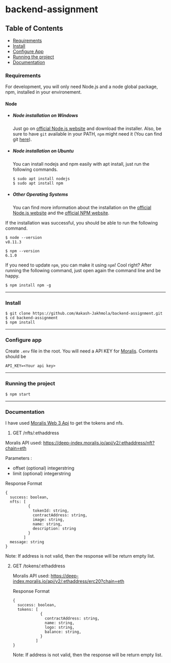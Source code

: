 
# backend-assignment


## Table of Contents

- [Requirements](#requirements)
- [Install](#install)
- [Configure App](#configure-app)
- [Running the project](#running-the-app)
- [Documentation](#documentation)


<a name="requirements"/>

### Requirements

For development, you will only need Node.js and a node global package, npm, installed in your environement.

#### Node
- ##### Node installation on Windows

  Just go on [official Node.js website](https://nodejs.org/) and download the installer.
Also, be sure to have `git` available in your PATH, `npm` might need it (You can find git [here](https://git-scm.com/)).

- ##### Node installation on Ubuntu

  You can install nodejs and npm easily with apt install, just run the following commands.

      $ sudo apt install nodejs
      $ sudo apt install npm

- ##### Other Operating Systems
  You can find more information about the installation on the [official Node.js website](https://nodejs.org/) and the [official NPM website](https://npmjs.org/).

If the installation was successful, you should be able to run the following command.

    $ node --version
    v8.11.3

    $ npm --version
    6.1.0

If you need to update `npm`, you can make it using `npm`! Cool right? After running the following command, just open again the command line and be happy.

    $ npm install npm -g


---

<a name="install"/>

### Install

    $ git clone https://github.com/Aakash-Jakhmola/backend-assignment.git
    $ cd backend-assignment
    $ npm install

---

<a name="configure-app"/>

### Configure app

Create `.env` file in the root. You will need a API KEY for [Moralis](https://moralis.io/).
Contents should be 

  `API_KEY=<Your api key>`

---
<a name="running-the-project"/>

### Running the project

    $ npm start
---
<a name="documentation"/>

### Documentation

I have used [Moralis Web 3 Api](https://admin.moralis.io/web3Api#) to get the tokens and nfs. 

1. GET /nfts/:ethaddress
  
  Moralis API used: https://deep-index.moralis.io/api/v2/:ethaddress/nft?chain=eth
  
  Parameters : 
  - offset  (optional)  integerstring
  - limit   (optional)  integerstring
    
  Response Format 
  ```
  {
    success: boolean,
    nfts: [ 
            {
              tokenId: string,
              contractAddress: string,
              image: string,
              name: string,
              description: string
            }
          ]
    message: string
  }
  ```
  
  Note: If address is not valid, then the response will be return empty list.
  
  
 2. GET /tokens/:ethaddress
    
    Moralis API used: https://deep-index.moralis.io/api/v2/:ethaddress/erc20?chain=eth
    
    Response Format
    ```
    {
      success: boolean,
      tokens: [
                {
                  contractAddress: string,
                  name: string,
                  logo: string,
                  balance: string,
                }
              ]
    }
    ```
    
    Note: If address is not valid, then the response will be return empty list.

